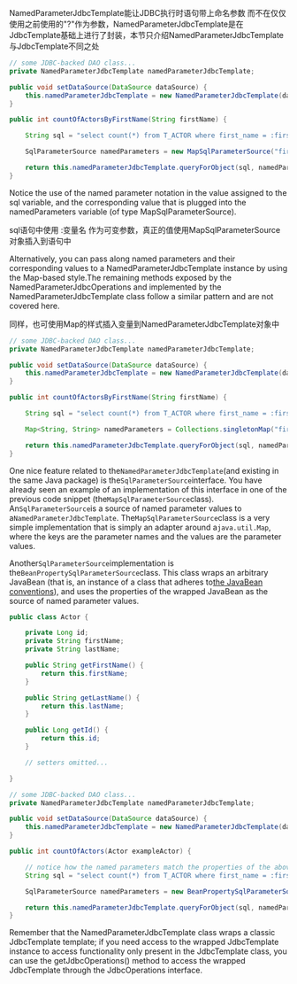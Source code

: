 NamedParameterJdbcTemplate能让JDBC执行时语句带上命名参数 而不在仅仅使用之前使用的"?"作为参数，NamedParameterJdbcTemplate是在JdbcTemplate基础上进行了封装，本节只介绍NamedParameterJdbcTemplate与JdbcTemplate不同之处

```java
// some JDBC-backed DAO class...
private NamedParameterJdbcTemplate namedParameterJdbcTemplate;

public void setDataSource(DataSource dataSource) {
    this.namedParameterJdbcTemplate = new NamedParameterJdbcTemplate(dataSource);
}

public int countOfActorsByFirstName(String firstName) {

    String sql = "select count(*) from T_ACTOR where first_name = :first_name";

    SqlParameterSource namedParameters = new MapSqlParameterSource("first_name", firstName);

    return this.namedParameterJdbcTemplate.queryForObject(sql, namedParameters, Integer.class);
}
```

Notice the use of the named parameter notation in the value assigned to the sql variable, and the corresponding value that is plugged into the namedParameters variable \(of type MapSqlParameterSource\).

sql语句中使用 :变量名 作为可变参数，真正的值使用MapSqlParameterSource对象插入到语句中

Alternatively, you can pass along named parameters and their corresponding values to a NamedParameterJdbcTemplate instance by using the Map-based style.The remaining methods exposed by the NamedParameterJdbcOperations and implemented by the NamedParameterJdbcTemplate class follow a similar pattern and are not covered here.

同样，也可使用Map的样式插入变量到NamedParameterJdbcTemplate对象中

```java
// some JDBC-backed DAO class...
private NamedParameterJdbcTemplate namedParameterJdbcTemplate;

public void setDataSource(DataSource dataSource) {
    this.namedParameterJdbcTemplate = new NamedParameterJdbcTemplate(dataSource);
}

public int countOfActorsByFirstName(String firstName) {

    String sql = "select count(*) from T_ACTOR where first_name = :first_name";

    Map<String, String> namedParameters = Collections.singletonMap("first_name", firstName);

    return this.namedParameterJdbcTemplate.queryForObject(sql, namedParameters,  Integer.class);
}
```

One nice feature related to the`NamedParameterJdbcTemplate`\(and existing in the same Java package\) is the`SqlParameterSource`interface. You have already seen an example of an implementation of this interface in one of the previous code snippet \(the`MapSqlParameterSource`class\). An`SqlParameterSource`is a source of named parameter values to a`NamedParameterJdbcTemplate`. The`MapSqlParameterSource`class is a very simple implementation that is simply an adapter around a`java.util.Map`, where the keys are the parameter names and the values are the parameter values.

Another`SqlParameterSource`implementation is the`BeanPropertySqlParameterSource`class. This class wraps an arbitrary JavaBean \(that is, an instance of a class that adheres to[the JavaBean conventions](http://www.oracle.com/technetwork/java/javase/documentation/spec-136004.html)\), and uses the properties of the wrapped JavaBean as the source of named parameter values.

```java
public class Actor {

    private Long id;
    private String firstName;
    private String lastName;

    public String getFirstName() {
        return this.firstName;
    }

    public String getLastName() {
        return this.lastName;
    }

    public Long getId() {
        return this.id;
    }

    // setters omitted...

}
```

```java
// some JDBC-backed DAO class...
private NamedParameterJdbcTemplate namedParameterJdbcTemplate;

public void setDataSource(DataSource dataSource) {
    this.namedParameterJdbcTemplate = new NamedParameterJdbcTemplate(dataSource);
}

public int countOfActors(Actor exampleActor) {

    // notice how the named parameters match the properties of the above 'Actor' class
    String sql = "select count(*) from T_ACTOR where first_name = :firstName and last_name = :lastName";

    SqlParameterSource namedParameters = new BeanPropertySqlParameterSource(exampleActor);

    return this.namedParameterJdbcTemplate.queryForObject(sql, namedParameters, Integer.class);
}
```

Remember that the NamedParameterJdbcTemplate class wraps a classic JdbcTemplate template; if you need access to the wrapped JdbcTemplate instance to access functionality only present in the JdbcTemplate class, you can use the getJdbcOperations\(\) method to access the wrapped JdbcTemplate through the JdbcOperations interface.

